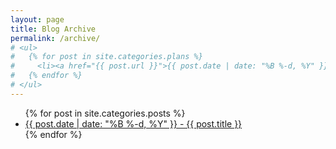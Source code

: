 ```yaml
---
layout: page
title: Blog Archive
permalink: /archive/
# <ul>
#   {% for post in site.categories.plans %}
#     <li><a href="{{ post.url }}">{{ post.date | date: "%B %-d, %Y" }} - {{ post.title }}</a></li>
#   {% endfor %}
# </ul>
---
```


<ul>
  {% for post in site.categories.posts %}
    <li><a href="{{ post.url }}" class="archive-link">{{ post.date | date: "%B %-d, %Y" }} - {{ post.title }}</a></li>
  {% endfor %}
</ul>
